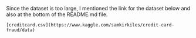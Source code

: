 Since the dataset is too large, I mentioned the link for the dataset below and also at the bottom of the README.md file.


    [creditcard.csv](https://www.kaggle.com/samkirkiles/credit-card-fraud/data)
 
 
